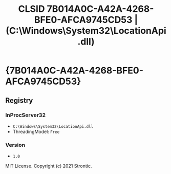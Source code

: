 ﻿---
title: "CLSID 7B014A0C-A42A-4268-BFE0-AFCA9745CD53 | (C:\\Windows\\System32\\LocationApi.dll)"
excerpt: What is COM-Object CLSID 7B014A0C-A42A-4268-BFE0-AFCA9745CD53?
---

# {7B014A0C-A42A-4268-BFE0-AFCA9745CD53}


## Registry


### InProcServer32

* `C:\Windows\System32\LocationApi.dll`
* ThreadingModel: `Free`

### Version

* `1.0`

MIT License. Copyright (c) 2021 Strontic.


